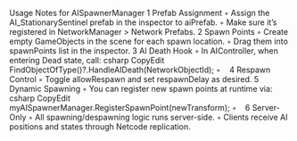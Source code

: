 Usage Notes for AISpawnerManager
	1	Prefab Assignment
	◦	Assign the AI_StationarySentinel prefab in the inspector to aiPrefab.
	◦	Make sure it’s registered in NetworkManager > Network Prefabs.
	2	Spawn Points
	◦	Create empty GameObjects in the scene for each spawn location.
	◦	Drag them into spawnPoints list in the inspector.
	3	AI Death Hook
	◦	In AIController, when entering Dead state, call: csharp CopyEdit   FindObjectOfType<AISpawnerManager>()?.HandleAIDeath(NetworkObjectId);
	◦	  
	4	Respawn Control
	◦	Toggle allowRespawn and set respawnDelay as desired.
	5	Dynamic Spawning
	◦	You can register new spawn points at runtime via: csharp CopyEdit   myAISpawnerManager.RegisterSpawnPoint(newTransform);
	◦	  
	6	Server-Only
	◦	All spawning/despawning logic runs server-side.
	◦	Clients receive AI positions and states through Netcode replication.
